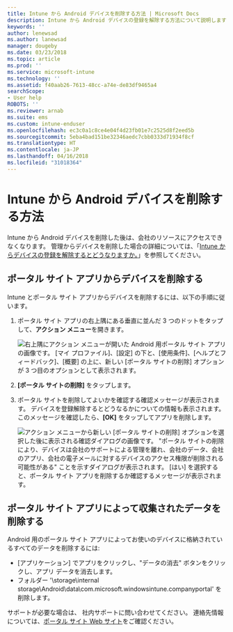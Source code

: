 ```yaml
---
title: Intune から Android デバイスを削除する方法 | Microsoft Docs
description: Intune から Android デバイスの登録を解除する方法について説明します
keywords: ''
author: lenewsad
ms.author: lanewsad
manager: dougeby
ms.date: 03/23/2018
ms.topic: article
ms.prod: ''
ms.service: microsoft-intune
ms.technology: ''
ms.assetid: f40aab26-7613-48cc-a74e-de83df9465a4
searchScope:
- User help
ROBOTS: ''
ms.reviewer: arnab
ms.suite: ems
ms.custom: intune-enduser
ms.openlocfilehash: ec3c0a1c8ce4e04f4d23fb01e7c2525d8f2eed5b
ms.sourcegitcommit: 5eba4bad151be32346aedc7cbb0333d71934f8cf
ms.translationtype: HT
ms.contentlocale: ja-JP
ms.lasthandoff: 04/16/2018
ms.locfileid: "31018364"
---
```

# <a name="how-to-remove-your-android-device-from-intune"></a>Intune から Android デバイスを削除する方法

Intune から Android デバイスを削除した後は、会社のリソースにアクセスできなくなります。  管理からデバイスを削除した場合の詳細については、「[Intune からデバイスの登録を解除するとどうなりますか。](what-happens-if-you-unenroll-your-device-from-intune-android.md)」を参照してください。

## <a name="removing-the-device-from-the-company-portal-app"></a>ポータル サイト アプリからデバイスを削除する

Intune とポータル サイト アプリからデバイスを削除するには、以下の手順に従います。

1. ポータル サイト アプリの右上隅にある垂直に並んだ 3 つのドットをタップして、**アクション メニュー**を開きます。

   ![右上隅にアクション メニューが開いた Android 用ポータル サイト アプリの画像です。 [マイ プロファイル]、[設定] の下と、[使用条件]、[ヘルプとフィードバック]、[概要] の上に、新しい [ポータル サイトの削除] オプションが 3 つ目のオプションとして表示されます。](./media/android_remove_cp_menu_action_after_1705.png)

2. **[ポータル サイトの削除]** をタップします。

3. ポータル サイトを削除してよいかを確認する確認メッセージが表示されます。 デバイスを登録解除するとどうなるかについての情報も表示されます。 このメッセージを確認したら、**[OK]** をタップしてアプリを削除します。

   ![アクション メニューから新しい [ポータル サイトの削除] オプションを選択した後に表示される確認ダイアログの画像です。 "ポータル サイトの削除により、デバイスは会社のサポートによる管理を離れ、会社のデータ、会社のアプリ、会社の電子メールに対するデバイスのアクセス権限が削除される可能性がある" ことを示すダイアログが表示されます。 [はい] を選択すると、ポータル サイト アプリを削除するか確認するメッセージが表示されます。](./media/android_remove_cp_menu_confirmation_after_1705.png)

## <a name="removing-data-collected-by-the-company-portal-app"></a>ポータル サイト アプリによって収集されたデータを削除する

Android 用のポータル サイト アプリによってお使いのデバイスに格納されているすべてのデータを削除するには:

-   [アプリケーション] でアプリをクリックし、"データの消去" ボタンをクリックし、アプリ データを消去します。
-   フォルダー '\storage\internal storage\Android\data\com.microsoft.windowsintune.companyportal' を削除します。

サポートが必要な場合は、 社内サポートに問い合わせてください。 連絡先情報については、[ポータル サイト Web サイト](https://portal.manage.microsoft.com#HelpDeskDialog)をご確認ください。
